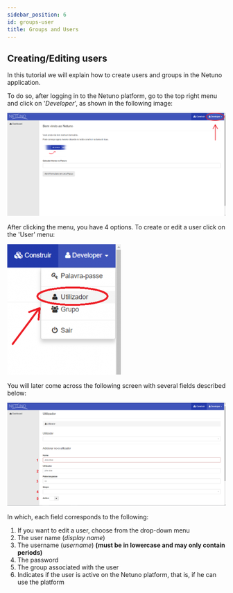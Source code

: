 ```yaml
---
sidebar_position: 6
id: groups-user
title: Groups and Users
---
```


## Creating/Editing users

In this tutorial we will explain how to create users and groups in the Netuno application.

To do so, after logging in to the Netuno platform, go to the top right menu and click on '_Developer_', as shown in the following image:

![grupos-utilizadores1.png](/docs/assets/grupos-utilizadores1.png)

After clicking the menu, you have 4 options. To create or edit a user click on the 'User' menu:

![grupos-utilizadores2.png](/docs/assets/grupos-utilizadores2.png)

You will later come across the following screen with several fields described below:

![grupos-utilizadores3.png](/docs/assets/grupos-utilizadores3.png)

In which, each field corresponds to the following:

1. If you want to edit a user, choose from the drop-down menu
2. The user name (_display name_)
3. The username (_username_) **(must be in lowercase and may only contain periods)**
4. The password
5. The group associated with the user
6. Indicates if the user is active on the Netuno platform, that is, if he can use the platform
